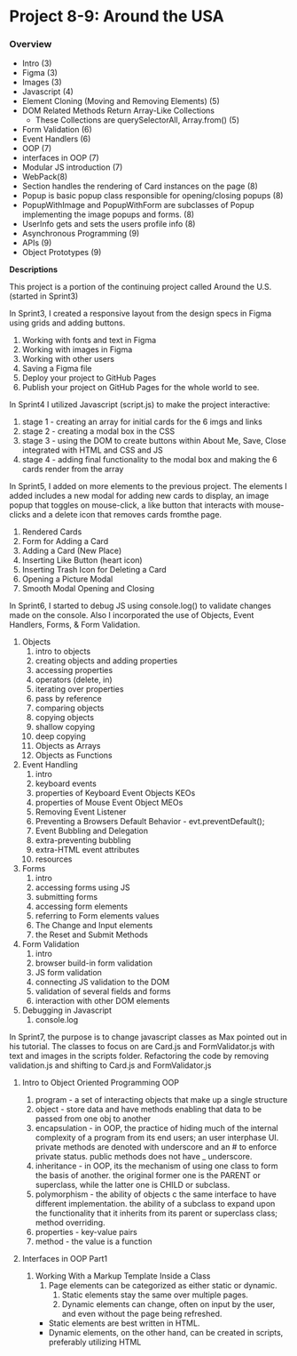 # Project 8-9: Around the USA

### Overview

- Intro (3)
- Figma (3)
- Images (3)
- Javascript (4)
- Element Cloning (Moving and Removing Elements) (5)
- DOM Related Methods Return Array-Like Collections
  - These Collections are querySelectorAll, Array.from() (5)
- Form Validation (6)
- Event Handlers (6)
- OOP (7)
- interfaces in OOP (7)
- Modular JS introduction (7)
- WebPack(8)
- Section handles the rendering of Card instances on the page (8)
- Popup is basic popup class responsible for opening/closing popups (8)
- PopupWithImage and PopupWithForm are subclasses of Popup implementing the image popups and forms. (8)
- UserInfo gets and sets the users profile info (8)
- Asynchronous Programming (9)
- APIs  (9)
- Object Prototypes (9)

**Descriptions**

This project is a portion of the continuing project called Around the U.S. (started in Sprint3)

In Sprint3, I created a responsive layout from the design specs in Figma using grids and adding buttons.

1. Working with fonts and text in Figma
2. Working with images in Figma
3. Working with other users
4. Saving a Figma file
5. Deploy your project to GitHub Pages
6. Publish your project on GitHub Pages for the whole world to see.

In Sprint4 I utilized Javascript (script.js) to make the project interactive:

1. stage 1 - creating an array for initial cards for the 6 imgs and links
2. stage 2 - creating a modal box in the CSS
3. stage 3 - using the DOM to create buttons within About Me, Save, Close integrated with HTML and CSS and JS
4. stage 4 - adding final functionality to the modal box and making the 6 cards render from the array

In Sprint5, I added on more elements to the previous project. The elements I added includes a new modal for adding new cards to display, an image popup that toggles on mouse-click, a like button that interacts with mouse-clicks and a delete icon that removes cards fromthe page.

1. Rendered Cards
2. Form for Adding a Card
3. Adding a Card (New Place)
4. Inserting Like Button (heart icon)
5. Inserting Trash Icon for Deleting a Card
6. Opening a Picture Modal
7. Smooth Modal Opening and Closing

In Sprint6, I started to debug JS using console.log() to validate changes made on the console. Also I incorporated the use of Objects, Event Handlers, Forms, & Form Validation.

1. Objects
   1. intro to objects
   2. creating objects and adding properties
   3. accessing properties
   4. operators (delete, in)
   5. iterating over properties
   6. pass by reference
   7. comparing objects
   8. copying objects
   9. shallow copying
   10. deep copying
   11. Objects as Arrays
   12. Objects as Functions
2. Event Handling
   1. intro
   2. keyboard events
   3. properties of Keyboard Event Objects KEOs
   4. properties of Mouse Event Object MEOs
   5. Removing Event Listener
   6. Preventing a Browsers Default Behavior - evt.preventDefault();
   7. Event Bubbling and Delegation
   8. extra-preventing bubbling
   9. extra-HTML event attributes
   10. resources
3. Forms
   1. intro
   2. accessing forms using JS
   3. submitting forms
   4. accessing form elements
   5. referring to Form elements values
   6. The Change and Input elements
   7. the Reset and Submit Methods
4. Form Validation
   1. intro
   2. browser build-in form validation
   3. JS form validation
   4. connecting JS validation to the DOM
   5. validation of several fields and forms
   6. interaction with other DOM elements
5. Debugging in Javascript
   1. console.log

In Sprint7, the purpose is to change javascript classes as Max pointed out in his tutorial. The classes to focus on are Card.js and FormValidator.js with text and images in the scripts folder. Refactoring the code by removing validation.js and shifting to Card.js and FormValidator.js

1. Intro to Object Oriented Programming OOP
   1. program - a set of interacting objects that make up a single structure
   2. object - store data and have methods enabling that data to be passed from one obj to another
   3. encapsulation - in OOP, the practice of hiding much of the internal complexity of a program from its end users; an user interphase UI. private methods are denoted with underscore and an # to enforce private status. public methods does not have _ underscore.
   4. inheritance - in OOP, its the mechanism of using one class to form the basis of another. the original former one is the PARENT or superclass, while the latter one is CHILD or subclass. 
   5. polymorphism - the ability of objects c the same interface to have different implementation. the ability of a subclass to expand upon the functionality that it inherits from its parent or superclass class; method overriding. 
   6. properties - key-value pairs
   7. method - the value is a function
   
2. Interfaces in OOP Part1
   1. Working With a Markup Template Inside a Class
      1. Page elements can be categorized as either static or dynamic.
         1. Static elements stay the same over multiple pages.
         2. Dynamic elements can change, often on input by the user, and even without the page being refreshed.
      - Static elements are best written in HTML. 
      - Dynamic elements, on the other hand, can be created in scripts, preferably      utilizing HTML <template> elements.
   1. Adding Data to Markup and Inserting it into the DOM
      1. Expanded Card class example
   2. Scaling a JavaScript Class
      1. Passing an object to the constructor method
   3. Event Handlers
      1. To add event listeners to our Card elements, we will define a private method _setEventListeners which gets called inside of the public generateCard method.
   4. Applied Inheritance
      1. using SUPER to call methods of the parent class
      2. create instances of the subclass
   5. Polymorphism
 
1. Intro to Modular Javascript
   1. immediately invoked function expression IIFE - an anonymous function that runs as soon as its defined. since all variables inside a function are LOCAL VARIABLES, wrapping all the code inside an IIFE will prevent any of them from being global or preventing it from being accessed from outside the IIFE. 
   2. Modules is an independent unit of code supporting a part of the program's functionality.  
   3. Export and Import Statements
      1. Export syntax:
         1. `export const array = [1, 2, 3]` — export on declaration.
         2. `export { dog, cat }` — export multiple entities separate from their declaration.
         3. `export default data` — export a single variable, function, or class.
      2. Import syntax:
         1. `import { array } from "./data.js"` — import using a feature's original name.
         2. `import *` — import all exports.
         3. `import { array as arr } from "./data.js"` — rename feature on import.
         4. `import data from "./data.js"`; — import of a default export (no curly braces needed).
   4. Browser-Specific Features of Modules
      1. Modules are a relatively new JavaScript feature, and so aren't fully supported by older browsers. 
      2. Adding an additional script tag of type="nomodule" below your module tag can work around this limitation in HTML.
         1. <!-- this module will load if the browser is modern --> 
            1. <script type="module"></script>
         2. <!-- this module will load if the browser is older -->
            1. <script type="nomodule"></script>

In Sprint 8, this project continues the refactoring from the previous project, introducing a number of new classes. Additionally, I will set up Webpack for the project.

1. Destructuring Syntax = Destructuring is a convenient syntax that allows us to unpack arrays and objects, easily assigning the values they contain to variables. 
   1. OBJECT DESTRUCTURING
      1. When destucturing non-array objects, we refer to the names of individual properties of that object.
      2. Referring to a property that isn't present in the object does not produce an error. Instead, it quietly sets that variable to undefined
      3. Renaming the properties is accomplished with a familiar syntax.
      4. Use destructuring inside a function's parameter list.
   2. ARRAY DESTRUCTURING  
      1. When destructuring arrays, it is the ORDER of the elements that matters, and the names they are assigned to can be arbitrarily chosen.
   3. ARGUMENT DESTRUCTURING & DEFAULT VALUES
      1. Destructuring is often used with function arguments/parameters. 
         1. comparative syntax
            1. without destructuring
               1. use params
            2. with destructuring
               1. name the properties inside the parameter instaed of just naming the parameter
      2. Default Values are assigned during array and obj destructuring
         1. default values are only assumed for properties that were not named in the original object
   
2. Interfaces in OOP Part2
   1. introduction - The main organizational principle at work is to divide your code into a collection of well-defined parts (ie, modules), each with its own responsibility.
   2. project file structure
      1. To effectively structure a project that uses OOP, organize your JS files into separate folders
      2. Keeping all interactions between classes in index.js helps to increase the independence of those classes, and hence their reusability in other projects.
   3. creating several classes in a project
      1. This lesson explains how to refactor the card placement code found here in an object-oriented style, by the creation of a new Section class.
         1. - The `Section` class is responsible for adding elements to the DOM: nothing more, nothing less.
          - Its constructor accepts two parameters:  an array `data` of card elements and a CSS selector.
          - It has two public methods:
             - `setItem(element)` uses the `append` method to place `element` in the appropriate container on the DOM.
             - `renderItems()` which iterates over the array of cards from the constructor, calling `setItem` on each item.
             - Usage: instantiate in `index.js` and call `renderItems`.
   4. Project Layers
      1. - The first type of component is responsible for its own visual representations. An example of the is the `Card` class that we have seen, which has properties and methods that are used to generate the markup for the corresponding elements.
      2. - The second type of component does not have its own visual representation and instead exists to handle some specific task. These are called **project layers**.
    - Examples include:
        - `FormValidator`, which interacts with the Validation API, and
        - `Section`, which exists to place elements on the DOM.  
   5. Realationships Between Classes
      1. two types of classes
         1. tight coupling - when classes have been implemented such that they cannot work independently of each other
         2. loose coupling - when classes have been implemented to be independent of one another, facilitating code reuse. In general, loose coupling is to be preferred over tight coupling.   
   6. Working c Event Listeners part1 - The first part of a code example detailing the process of building a SubmitForm class that creates new card instances on submission. 
   7. Working c Event Listeners part2 - 
      1. SubmitForm description:
         1. Its constructor takes two parameters, the selector for the form template element and the submit event handler function, handleFormSubmit.
         2. Methods
            1. Private Methods 
               1. _getTemplate clones and returns the form element from its template.
               2. _setEventListeners sets a submit listener on the form element, with this._handleFormSubmit as its callback.
               3. _getInputValues returns the input values from the form as an object that will be passed to this._handleFormSubmit when called by the listener.
            2. Public Method
               1. It has one public method, generateForm, which gets the cloned element with _getTemplate, calls _setEventListeners and returns the element.  
         3. Note how generateForm and _getTemplate are analogous to the similarly name methods in our Card class. 
3. Webpack QuickStart Guide
   1. In the root directory of your project, run npm init and answer the questions you are prompted with.
   2. Add these scripts to package.json 
   3. Go to the platform page containing the final configuration files. Add each one, along with their contents, to the root of your project:
    - `package.json`
    - `webpack.config.js`
    - `babel.config.js`
    - `postcss.config.js`
   4. Add .npmrc with the line save-exact=true to the root of your project.
   5. Add .gitignore with the line node_modules to the root of your project.
   6. Run npm install. The dependencies are already listed in package.json.
4. Project Building c Webpack
   1. NPM: Node Package Manager
      1. Node.js is a JavaScript runtime that allows us to run JS outside of a browser. NPM is a package manager that allows us to easily manage Node.js packages.
   2. Installing Webpack
      1. install webpack, with npm i webpack@5.76.0 --save-dev --save-exact.
      2. install webpack command line interface, with npm i webpack-cli@4.10.0 --save-dev --save-exact.
   3. Bundle/Build Configuration
   4. Webpack Setup
   5. Installing a JS Transpiler: Babel
   6. HTML Webpack Plugin
   7. CSS Webpack Plugin
   8. Image and Font Processing
   9. CSS Minification and AMinification compresses file size while maintaining all functionality, while autoprefixing ensures cross-browser compatibility.utoprefixing with PostCSS
   10. Final Configuration Files

In Sprint 9, this sprint focuses on asynchronous code and its application in working with APIs and making HTML requests.

This is the final pure JavaScript iteration of your Around the US project. The major focus is on connecting the project to a server using fetch requests. This will make your cards and user data persistent. Other new features include a counter for likes, a confirmation modal that appears prior to deleting a card, and another modal for changing the profile picture.
A. ASYNCHRONUS PROGRAMMING
1. Intro
   1. So far, most of the code that you have dealt with has been synchronous, meaning that it's executed in a linear fashion, one command after the next. But code like this will perform poorly if some of the commands take too long to execute. For instance, if a request that has been sent to a server is slow to return to the page it originated from, the end-user will be annoyed by the lag. To mitigate this, we can allow the browser engine to continue with its other tasks while waiting for the poky response. This type of code is called asynchronous, and it is the focus of this chapter.
2. Callbacks
   1. Recall that callbacks are functions that are passed as arguments to other functions. You have used them already in several contexts, from event listeners to forEach loops. They can be used both synchronously and asyncronously. This lesson focuses on the former.
3. Asynchronous Callbacks
   1. This lesson provides an example of using callbacks asynchronously, showing how we can prevent a newly created image element from being rendered before it is ready by using a callback function and the element's onload property.
4. Timers
   1. Timers are built-in browser functions that allow us to delay the execution of parts of our code. 
   2. Explanation of arguments:
      1. - The first argument is a callback function containing the code to be executed.
      2. - The second argument is the amount of time in milliseconds the function should wait before executing the callback.
      3. - Additional arguments to `setTimeout` will be fed to the callback function.
5. Event Loops 
   1. The event loop is the mechanism that is "responsible for executing the code, collecting and processing events, and executing queued sub-tasks." — [MDN](https://developer.mozilla.org/en-US/docs/Web/JavaScript/EventLoop)  Basically it is a `while` loop that waits for asynchronous events and pushes them onto the **call stack** to be executed.
   2. - The order in which different parts of code get executed can be a bit hard to parse, even without throwing asynchronous code into the mix. Here is a line by line breakdown of the example given in this lesson.
      1. [Line by Line Call Stack Example](https://www.notion.so/a5c412f951a54f8ca0cbf877ac8d8e3e?pvs=21)
   3. Line by Line Call Stack Examples - NOTESHEET
   
6. Promises
   1. We've mentioned the use of callback functions for asynchronous functions. This works well enough for simple processes, but it can grow unmanageable very quickly when you have multiple nested callback functions. **Promises** can achieve the same effect much more conveniently.
   2. Promises are objects that represent the final fulfillment or failure of an asynchronous operation. As such, they are often used to send requests to servers, something you will soon grow familiar with.
   3. - `Promise` object Methods
      1. These are objects of the `Promise` object, not of its instances.
         1. - `Promise.resolve(value)` returns a promise object that is resolved with the given value.
         2. - `Promise.reject(value)` returns a promise object that is rejected with the given value.
         3. - `Promise.all(arrayOfPromises)` attempts to resolve all promises in the array and returns the response values in an array.
   
B. INTRO TO WORKING WITH APIs
   In this chapter, you learn how to send server requests and receive responses. Server interaction opens an exciting new chapter in our web development adventure. There are many APIs on the internet from which we can receive data, and in this chapter, you'll learn how to interact with them.
1. HTTP: Hypertext Transfer Protocol
   1. The internet is a network of computers that exchange information. In order for this to function properly, there must be a certain standard that specifies the form that the data passed from computer to computer will take. HTTP was the first such standard. It defines the rules for sending requests and responses.
2. Making Requests with JavaScript
   1. The asynchronous fetch method is one of the ways to send requests with JavaScript code. 
3. JSON Format
   1. JSON (JavaScript Object Notation) is a format for transmitting data that is usable by any programming language. The syntax is similar to a JavaScript object (hence the name).
4. HTTP Request
   1. HTTP request methods define what has to be done with the requested resource. Here are some of the more common ones.
5. Server Responses
   1. We've already discussed the response object's json() method, but it has many other properties and methods to note.
      1. Status Codes inform us the success or failure of a request.
         1. subdivided according to their first digit.
            1. - 200's — indicate a successful request.
            2. - 300's — indicate that the request has been redirected.
            3. - 400's — indicate that there's something wrong with the request. The server can't find the requested resource, or the client doesn't have access rights to the resource.
            4. - 500's —  indicate that the server has encountered an internal error.
         2. - Common Status Codes include
            1. - 200 OK
            2. - 201 Created
            3. - 401 Unauthorized
            4. - 403 Forbidden
            5. - 404 Not Found
            6. - 500 Internal Server Error
         3. The codes and their messages are available as the response object's res.status and res.statusText properties. There is also a boolean property res.ok that returns true if the status code is in the 200's.
         4. Response Headers
            1. - These are accessible as `res.headers`, but it doesn't behave like a normal JavaScript object, because the headers are case-insensitive, whereas objects are not.
            2. - So there are special methods for working with it.
            3. Note that response headers are read-only.
         5. Response Body
            1. - Responses almost always have a body. For instance, when we request a webpage the response is the page's HTML.
            2. - Here are three methods that are usable to convert the data in a response body.
               1. - `res.json()` — converts response data to JSON. This is what you will be using most often.
               2. - `res.text()` — converts the response body into text.
               3. - `res.blob()` — returns the response body as binary data. It's often used to exchange various files: videos, images, PDF docs. This method starts a stream of decoded data, that's received gradually.
            3. - All of these methods work asynchonously, so you can't use the values they return in the same .then block.
6. DevTools: Network Panel
   1. This lesson introduces a new tool in your debugging arsenal: the network panel. Here, you can view all the HTTP requests made by the page you currently have open. This includes requests for HTML, CSS, JS, images, as well as fetch requests made using JavaScript.
   2. You can filter the requests using several different parameters.  We will mostly use XHR (XMLHttpRequest), which covers fetch requests.
   3. The platform goes in to more detail on its usage.
7. Bonus Lesson: Default Form Submission
   1. In modern programming, JavaScript is always used for form processing, but in older code default form submission via HTML is still in use. This lesson explains how it works, and why JavaScript is greatly preferable to it.
   
C. OBJECT PROTOTYPES
1. The __proto__ Property
   1. A prototype is an object from which other objects inherit properties and methods. If the initial object doesn't store specific properties or methods, the engine will look for them in the prototype object.
2. ## [The `Object.create` Method]
   1. The `Object.create` method creates an empty object with the specified prototype.
3. The new Operator
   1. We can encapsulate the logic of the previous example into a function like this.
      1. function createPopupWithForm(selector, submitHandler) {

	      // 1. create a new empty object with a prototype linked to it.
               const popupWithForm = Object.create(popup);

         // 2. add all necessary properties to this object.
               popupWithForm.selector = selector;
               popupWithForm.submit = submitHandler;
   
         // 3. return the object
               return popupWithForm;
         }
      2. Steps 1 and 3 can be automated by calling a function with the `new` operator. When called with `new`, additional steps are taken by the browser, before and after executing the functions body:
         1. Before executing the function, the engine creates a new empty object and assigns it to the value of `this` inside the function being called.
         2. The engine then executes the function code.
         3. After executing the function, `this` is returned.
      3. It is customary to name functions that are intended to be used with the `new` operator with an initial capital letter, to make this intention clear.
4. The prototype Property
   1. Calling a function with the `new` operator automatically creates an empty object, adds the `this` keyword to it, then returns it after the function's code is executed.  
   2. The returned object has a property called `prototype`. We can add methods and properties to the `prototype` property, which will be then be stored in the prototype — that is to say, in the `__proto__` property of the created object.
5. The Secret Behind JavaScript Classes
   1. This brings us to the big reveal — JavaScript classes basically do the same thing that we've described in the preceding lessons. For comparison, here we rework the previous example using classes instead.
6. Built-in Constructors and Their Prototypes
   1. Built-in obects in JavaScript have their own constructor functions. 
   2. When we declare a new object instance, the appropriate object is stored in the prototype of the instance. These prototypes may contain a number of useful methods.
7. Inheritance and the ProtoType Chain
   1. Inheritance works by adding linking a parent class to the __proto__ property of the child, forming a chain that ultimately connects the child to the prototype of its parent as well.

8. Project Objectives:

Sprint3:

1. working with design specs
2. design in a world of ever-changing devices
3. grid layout
4. developing interfaces for different devices
5. intermediate Git

Sprint4:

1. Data Types and Variables
2. Conditionals and Loops
3. Data Structures, Arrays, and Objects
4. Functions
5. Basics of the DOM
6. Debugging
7. Export GIT

Sprint5:

1. More About Strings, Numbers, and ...
2. Array Methods
3. Functions. Part2
4. Working c the DOM. Part2
5. Managing the GIT Story

Sprint6:

1. Objects
2. Event Handling
3. Working with Forms
4. Form Validation
5. Debugging in Javascript

Sprint7:

1. Intro to Object Oriented Programming OOP
2. Interfaces in OOP
3. Intro to Modular Javascript

Sprint8:

1. Destructuring Syntax
2. Interfaces in OOP Part2
3. Project Building c WebPack

Sprint9:

1. Asynchronous Programming
2. Intro to Working with APIs
3. Object Prototypes


**Intro**

This project is made so all the elements are displayed correctly on popular screen sizes using media queries.

**Figma**

-[Link to the project9 on Figma] (https://www.figma.com/design/E5x6ib3osaUUNwLRRAsTDX/Sprint-9-%E2%80%94-Applied-JavaScript?node-id=1530-2&t=PmjVPNRUjTbbT1SW-0)

-[Link to the project6 on Figma] (https://www.figma.com/file/N3zUeequnpvMX807FfYAZW/Sprint-6-Around-The-U.S.?fuid=1292520043125919162)

- [Link to the project5 on Figma] (https://www.figma.com/file/JFPhASqvZ5pBjQV2ouUlim/Sprint-5_-Around-The-U.S.-_-desktop-%2B-mobile-(Copy)?type=design&node-id=0-1&mode=design&t=3Is6tCgbLMhdDBfO-0#40;Copy&#41;?t=3hvVWRz9LUFsxyNn-6)

- [Link to the project4 stage3&4 on Figma] (https://www.figma.com/file/EO5AaNCuzzFL7X5gSY7HwQ/Sprint-4_-Around-The-U.S.-_-desktop-%2B-mobile?type=design&node-id=0-1&mode=design&t=z5FVK2njhR9SnGnr-0)

- [Link to the project4 stage2 on Figma] (https://www.figma.com/file/mUgu8OSHWE0M6p6vfwmdu9/Sprint-4%3A-Around-The-U.S.-%2F-desktop-%2B-mobile?node-id=6432%3A356&mode=dev)

- [Link to the project4 stage1 on Figma] (https://www.figma.com/file/EO5AaNCuzzFL7X5gSY7HwQ/Sprint-4_-Around-The-U.S.-_-desktop-%2B-mobile?node-id=0%3A1&mode=dev)

- [Link to the project3 on Figma] (https://www.figma.com/file/Es8zZP3ARGH9JGcw60i3OD/Sprint-3_-Around-the-US?node-id=6432%3A187&mode=dev)

**Images**

- retrieved the images from the sprint3 platform
- or the images could be directly exported from Figma is another method
- optimized them so the projects load faster
- [project3 image](./readme%20image/project3.png)

Good Luck and Have Fun!

- [Project Link](https://johnplamoottil.github.io/se_project_aroundtheus/)

- [Project3 Video Submission Youtube unlisted Link](https://youtu.be/9h6GOltyLww)
